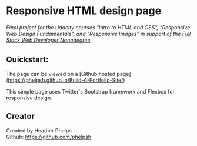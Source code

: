 # Responsive HTML design page

###### Final project for the Udacity courses "Intro to HTML and CSS", "Responsive Web Design Fundamentals", and "Responsive Images" in support of the [Full Stack Web Developer Nanodegree](https://www.udacity.com/course/full-stack-web-developer-nanodegree--nd004)

## Quickstart:

The page can be viewed on a [Github hosted page] (https://phelpsh.github.io/Build-A-Portfolio-Site/)

This simple page uses Twitter's Bootstrap framework and Flexbox for responsive design.

## Creator

Created by Heather Phelps <br>
Github: https://github.com/phelpsh
